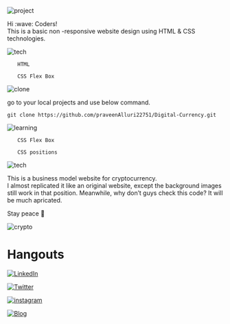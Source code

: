![project](https://img.shields.io/badge/website%20design-0AC18E?style=for-the-badge&logoColor=white)
<p> 
Hi :wave: Coders!
<br> This is a basic non -responsive website design using HTML & CSS technologies.
</p>


![tech](https://img.shields.io/badge/Tech%20Involved-FF8800?style=for-the-badge&logoColor=white)
<ul>

`HTML`

`CSS Flex Box`

</ul> 

![clone](https://img.shields.io/badge/How%20to%20Clone-7D4698?style=for-the-badge&logoColor=white)

<p> go to your local projects and use below command.</p>

 ``` git clone https://github.com/praveenAlluri22751/Digital-Currency.git ```


![learning](https://img.shields.io/badge/Lessons%20Learned%20while%20working%20on%20this%20Project-1997B5?style=for-the-badge&logoColor=white)

<ul>

`CSS Flex Box`

`CSS positions`

</ul> 

![tech](https://img.shields.io/badge/About%20project-23D90007?style=for-the-badge&logoColor=white)
<p>
This is a business model website for cryptocurrency.
<br> I almost replicated it like an original website, except the background images still work in that position. Meanwhile, why don’t guys check this code? It will be much apricated.
</p>

Stay peace :lotus_position:

![crypto](./thumbnail.png)



# Hangouts

[![LinkedIn](https://img.shields.io/badge/linkedin-%230077B5.svg?style=for-the-badge&logo=linkedin&logoColor=white)](https://www.linkedin.com/in/praveen-alluri-b31962117/)

[![Twitter](https://badgen.net/badge/icon/twitter?icon=twitter&label)](https://twitter.com/Ugra1)

[![instagram](https://img.shields.io/badge/Instagram-0A66C2?style=for-the-badge&logo=instagram&logoColor=white)](https://www.instagram.com/ipa22751/)

[![Blog](https://img.shields.io/badge/Blog-FF5722?style=for-the-badge&logo=blogger&logoColor=white)](https://theyellowmultiverse.com/)






